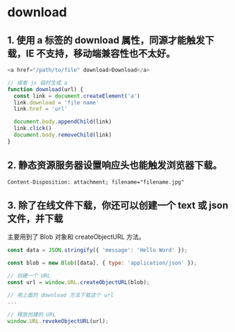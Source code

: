 # download
## 1. 使用 a 标签的 download 属性，同源才能触发下载，IE 不支持，移动端兼容性也不太好。
```js
<a href="/path/to/file" download>Download</a>

// 或者 js 临时生成 a
function download(url) {
  const link = document.createElement('a')
  link.download = 'file name'
  link.href = 'url'

  document.body.appendChild(link)
  link.click()
  document.body.removeChild(link)
}
```


## 2. 静态资源服务器设置响应头也能触发浏览器下载。
```
Content-Disposition: attachment; filename="filename.jpg"
```

## 3. 除了在线文件下载，你还可以创建一个 text 或 json 文件，并下载
主要用到了 Blob 对象和 createObjectURL 方法。
```js
const data = JSON.stringify({ 'message': 'Hello Word' });

const blob = new Blob([data], { type: 'application/json' });

// 创建一个 URL
const url = window.URL.createObjectURL(blob);

// 用上面的 download 方法下载这个 url
...

// 释放创建的 URL
window.URL.revokeObjectURL(url);
```